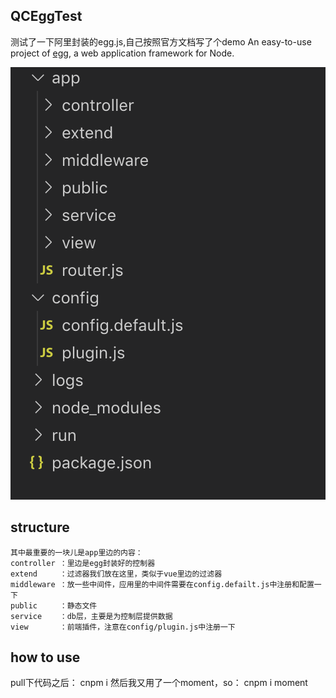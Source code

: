 ## QCEggTest
测试了一下阿里封装的egg.js,自己按照官方文档写了个demo
An easy-to-use project of [egg](https://eggjs.org/zh-cn/intro/quickstart.html), a web application framework for Node.

![Logo](logo.png)

## structure
```
其中最重要的一块儿是app里边的内容：
controller ：里边是egg封装好的控制器
extend     ：过滤器我们放在这里，类似于vue里边的过滤器
middleware ：放一些中间件，应用里的中间件需要在config.defailt.js中注册和配置一下
public     ：静态文件
service    ：db层，主要是为控制层提供数据
view       ：前端插件，注意在config/plugin.js中注册一下
```

## how to use
pull下代码之后：
cnpm i
然后我又用了一个moment，so：
cnpm i moment 
